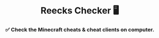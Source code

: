<h1 align="center">Reecks Checker 🖥</h1>
<h3 align="center">✅ Check the Minecraft cheats & cheat clients on computer.</h3>
